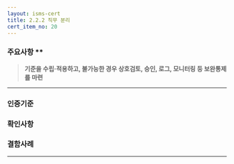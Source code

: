 ```yaml
---
layout: isms-cert
title: 2.2.2 직무 분리
cert_item_no: 20
---
```



### 주요사항 ** 
> **기준을 수립‧적용하고, 불가능한 경우 상호검토, 승인, 로그, 모니터링 등 보완통제를 마련**

---  

### 인증기준


### 확인사항


### 결함사례


---

